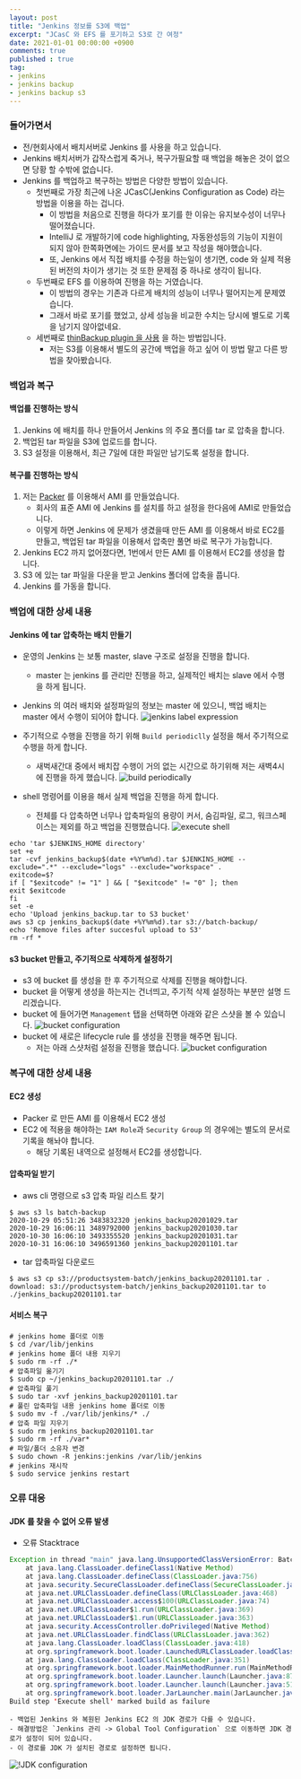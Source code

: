 ```yaml
---
layout: post
title: "Jenkins 정보를 S3에 백업"
excerpt: "JCasC 와 EFS 를 포기하고 S3로 간 여정"
date: 2021-01-01 00:00:00 +0900
comments: true
published : true
tag:
- jenkins
- jenkins backup
- jenkins backup s3
---
```

### 들어가면서
* 전/현회사에서 배치서버로 Jenkins 를 사용을 하고 있습니다.
* Jenkins 배치서버가 갑작스럽게 죽거나, 복구가필요할 때 백업을 해놓은 것이 없으면 당황 할 수밖에 없습니다. 
* Jenkins 를 백업하고 복구하는 방법은 다양한 방법이 있습니다.
    - 첫번째로 가장 최근에 나온 JCasC(Jenkins Configuration as Code) 라는 방법을 이용을 하는 겁니다.
        + 이 방법을 처음으로 진행을 하다가 포기를 한 이유는 유지보수성이 너무나 떨어졌습니다. 
        + IntelliJ 로 개발하기에 code highlighting, 자동완성등의 기능이 지원이 되지 않아 한쪽화면에는 가이드 문서를 보고 작성을 해야했습니다. 
        + 또, Jenkins 에서 직접 배치를 수정을 하는일이 생기면, code 와 실제 적용된 버전의 차이가 생기는 것 또한 문제점 중 하나로 생각이 됩니다.
    - 두번째로 EFS 를 이용하여 진행을 하는 거였습니다. 
        + 이 방법의 경우는 기존과 다르게 배치의 성능이 너무나 떨어지는게 문제였습니다. 
        + 그래서 바로 포기를 했었고, 상세 성능을 비교한 수치는 당시에 별도로 기록을 남기지 않아없네요.
    - 세번째로 [thinBackup plugin 을 사용](https://blog.leocat.kr/notes/2018/04/25/jenins-backup-configuration) 을 하는 방법입니다.
        + 저는 S3를 이용해서 별도의 공간에 백업을 하고 싶어 이 방법 말고 다른 방법을 찾아봤습니다. 

### 백업과 복구 
#### 백업를 진행하는 방식
1. Jenkins 에 배치를 하나 만들어서 Jenkins 의 주요 폴더를 tar 로 압축을 합니다.
2. 백업된 tar 파일을 S3에 업로드를 합니다. 
3. S3 설정을 이용해서, 최근 7일에 대한 파일만 남기도록 설정을 합니다. 

#### 복구를 진행하는 방식
1. 저는 [Packer](https://woowabros.github.io/experience/2019/04/20/ami-packer-ansible.html) 를 이용해서 AMI 를 만들었습니다. 
    - 회사의 표준 AMI 에 Jenkins 를 설치를 하고 설정을 한다음에 AMI로 만들었습니다.   
    - 이렇게 하면 Jenkins 에 문제가 생겼을때 만든 AMI 를 이용해서 바로 EC2를 만들고, 백업된 tar 파일을 이용해서 압축만 풀면 바로 복구가 가능합니다.
2. Jenkins EC2 까지 없어졌다면, 1번에서 만든 AMI 를 이용해서 EC2를 생성을 합니다.
3. S3 에 있는 tar 파일을 다운을 받고 Jenkins 폴더에 압축을 풉니다.
4. Jenkins 를 가동을 합니다. 

### 백업에 대한 상세 내용
#### Jenkins 에 tar 압축하는 배치 만들기
* 운영의 Jenkins 는 보통 master, slave 구조로 설정을 진행을 합니다.
    - master 는 jenkins 를 관리만 진행을 하고, 실제적인 배치는 slave 에서 수행을 하게 됩니다.
* Jenkins 의 여러 배치와 설정파일의 정보는 master 에 있으니, 백업 배치는 master 에서 수행이 되어야 합니다. 
![jenkins label expression](/assets/img/posts/jenkins/jenkins_1.png)

* 주기적으로 수행을 진행을 하기 위해 `Build periodiclly` 설정을 해서 주기적으로 수행을 하게 합니다. 
    - 새벅새간대 중에서 배치잡 수행이 거의 없는 시간으로 하기위해 저는 새벽4시에 진행을 하게 했습니다. 
![build periodically](/assets/img/posts/jenkins/jenkins_2.png)
      
* shell 명령어를 이용을 해서 실제 백업을 진행을 하게 합니다. 
    - 전체를 다 압축하면 너무나 압축파일의 용량이 커서, 숨김파일, 로그, 워크스페이스는 제외를 하고 백업을 진행했습니다.
![execute shell](/assets/img/posts/jenkins/jenkins_3.png)
``` shell
echo 'tar $JENKINS_HOME directory'
set +e 
tar -cvf jenkins_backup$(date +%Y%m%d).tar $JENKINS_HOME --exclude=".*" --exclude="logs" --exclude="workspace" .
exitcode=$?
if [ "$exitcode" != "1" ] && [ "$exitcode" != "0" ]; then
exit $exitcode
fi
set -e
echo 'Upload jenkins_backup.tar to S3 bucket'
aws s3 cp jenkins_backup$(date +%Y%m%d).tar s3://batch-backup/
echo 'Remove files after succesful upload to S3'
rm -rf *
```

#### s3 bucket 만들고, 주기적으로 삭제하게 설정하기
* s3 에 bucket 를 생성을 한 후 주기적으로 삭제를 진행을 해야합니다.
* bucket 을 어떻게 생성을 하는지는 건너띄고, 주기적 삭제 설정하는 부분만 설명 드리겠습니다.
* bucket 에 들어가면 `Management` 탭을 선택하면 아래와 같은 스샷을 볼 수 있습니다.
![bucket configuration](/assets/img/posts/jenkins/jenkins_4.png)
* bucket 에 새로은 lifecycle rule 를 생성을 진행을 해주면 됩니다. 
    - 저는 아래 스샷처럼 설정을 진행을 했습니다.
![bucket configuration](/assets/img/posts/jenkins/jenkins_5.png)
      
### 복구에 대한 상세 내용
#### EC2 생성
* Packer 로 만든 AMI 를 이용해서 EC2 생성
* EC2 에 적용을 해야하는 `IAM Role`과 `Security Group` 의 경우에는 별도의 문서로 기록을 해놔야 합니다.
    - 해당 기록된 내역으로 설정해서 EC2를 생성합니다.

#### 압축파일 받기
* aws cli 명령으로 s3 압축 파일 리스트 찾기

``` shell
$ aws s3 ls batch-backup
2020-10-29 05:51:26 3483832320 jenkins_backup20201029.tar
2020-10-29 16:06:11 3489792000 jenkins_backup20201030.tar
2020-10-30 16:06:10 3493355520 jenkins_backup20201031.tar
2020-10-31 16:06:10 3496591360 jenkins_backup20201101.tar
```

* tar 압축파일 다운로드
``` shell
$ aws s3 cp s3://productsystem-batch/jenkins_backup20201101.tar .
download: s3://productsystem-batch/jenkins_backup20201101.tar to ./jenkins_backup20201101.tar
```

#### 서비스 복구
``` shell
# jenkins home 폴더로 이동
$ cd /var/lib/jenkins
# jenkins home 폴더 내용 지우기
$ sudo rm -rf ./*
# 압축파일 옮기기
$ sudo cp ~/jenkins_backup20201101.tar ./
# 압축파일 풀기
$ sudo tar -xvf jenkins_backup20201101.tar
# 풀린 압축파일 내용 jenkins home 폴더로 이동
$ sudo mv -f ./var/lib/jenkins/* ./
# 압축 파일 지우기
$ sudo rm jenkins_backup20201101.tar
$ sudo rm -rf ./var*
# 파일/폴더 소유자 변경
$ sudo chown -R jenkins:jenkins /var/lib/jenkins
# jenkins 재시작
$ sudo service jenkins restart
```

### 오류 대응
#### JDK 를 찾을 수 없어 오류 발생
* 오류 Stacktrace
``` java
Exception in thread "main" java.lang.UnsupportedClassVersionError: BatchApplication has been compiled by a more recent version of the Java Runtime (class file version 55.0), this version of the Java Runtime only recognizes class file versions up to 52.0
    at java.lang.ClassLoader.defineClass1(Native Method)
    at java.lang.ClassLoader.defineClass(ClassLoader.java:756)
    at java.security.SecureClassLoader.defineClass(SecureClassLoader.java:142)
    at java.net.URLClassLoader.defineClass(URLClassLoader.java:468)
    at java.net.URLClassLoader.access$100(URLClassLoader.java:74)
    at java.net.URLClassLoader$1.run(URLClassLoader.java:369)
    at java.net.URLClassLoader$1.run(URLClassLoader.java:363)
    at java.security.AccessController.doPrivileged(Native Method)
    at java.net.URLClassLoader.findClass(URLClassLoader.java:362)
    at java.lang.ClassLoader.loadClass(ClassLoader.java:418)
    at org.springframework.boot.loader.LaunchedURLClassLoader.loadClass(LaunchedURLClassLoader.java:92)
    at java.lang.ClassLoader.loadClass(ClassLoader.java:351)
    at org.springframework.boot.loader.MainMethodRunner.run(MainMethodRunner.java:46)
    at org.springframework.boot.loader.Launcher.launch(Launcher.java:87)
    at org.springframework.boot.loader.Launcher.launch(Launcher.java:51)
    at org.springframework.boot.loader.JarLauncher.main(JarLauncher.java:52)
Build step 'Execute shell' marked build as failure
```
    - 백업된 Jenkins 와 복원된 Jenkins EC2 의 JDK 경로가 다를 수 있습니다.
    - 해결방법은 `Jenkins 관리 -> Global Tool Configuration` 으로 이동하면 JDK 경로가 설정이 되어 있습니다. 
    - 이 경로를 JDK 가 설치된 경로로 설정하면 됩니다.
![!JDK configuration](/assets/img/posts/jenkins/jenkins_6.png)